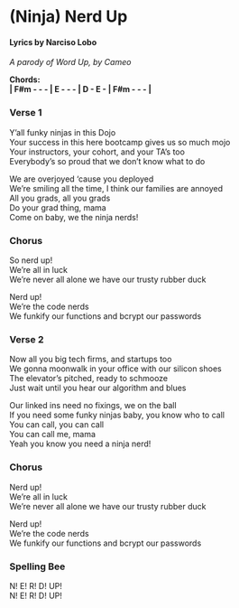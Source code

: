 # (Ninja) Nerd Up

#### Lyrics by Narciso Lobo

*A parody of Word Up, by Cameo*

**Chords:**  
**| F#m - - - | E - - - | D - E - | F#m - - - |**  

### Verse 1

Y’all funky ninjas in this Dojo  
Your success in this here bootcamp gives us so much mojo  
Your instructors, your cohort, and your TA’s too  
Everybody’s so proud that we don’t know what to do  

We are overjoyed ‘cause you deployed  
We’re smiling all the time, I think our families are annoyed  
All you grads, all you grads  
Do your grad thing, mama  
Come on baby, we the ninja nerds!  

### Chorus

So nerd up!  
We’re all in luck  
We’re never all alone we have our trusty rubber duck  
  
Nerd up!  
We’re the code nerds  
We funkify our functions and bcrypt our passwords

### Verse 2

Now all you big tech firms, and startups too  
We gonna moonwalk in your office with our silicon shoes  
The elevator’s pitched, ready to schmooze  
Just wait until you hear our algorithm and blues

Our linked ins need no fixings, we on the ball  
If you need some funky ninjas baby, you know who to call  
You can call, you can call  
You can call me, mama  
Yeah you know you need a ninja nerd!

### Chorus

Nerd up!  
We’re all in luck  
We’re never all alone we have our trusty rubber duck

Nerd up!  
We’re the code nerds  
We funkify our functions and bcrypt our passwords

### Spelling Bee

N! E! R! D! UP!  
N! E! R! D! UP!